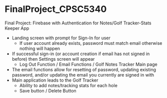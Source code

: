 # FinalProject_CPSC5340
Final Project: Firebase with Authentication for Notes/Golf Tracker-Stats Keeper App
  - Landing screen with prompt for Sign-In for user
    - If user account already exists, password must match email otherwise nothing will happen
  - If successful sign-in (or account creation if email has not signed in before) then Settings screen will appear
    - Log Out Function / Email Functions / Golf Notes Tracker Main page
  - The email functions allow for resetting of password, updating existing password, and/or updating the email you currently are signed in with
  - Main application leads to the Golf Tracker
    - Ability to add notes/tracking stats for each hole
    - Save button / Delete Button
